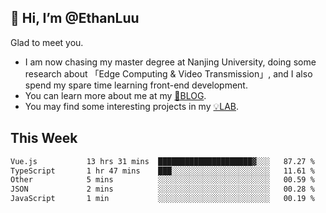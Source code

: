 ## 👋 Hi, I’m @EthanLuu

Glad to meet you.

- I am now chasing my master degree at Nanjing University, doing some research about 「Edge Computing & Video Transmission」, and I also spend my spare time learning front-end development.
- You can learn more about me at my [📝BLOG](https://blog.ethanloo.cn).
- You may find some interesting projects in my [💡LAB](https://lab.ethanloo.cn).

## This Week
<!--START_SECTION:waka-->

```txt
Vue.js           13 hrs 31 mins  █████████████████████▓░░░   87.27 %
TypeScript       1 hr 47 mins    ███░░░░░░░░░░░░░░░░░░░░░░   11.61 %
Other            5 mins          ░░░░░░░░░░░░░░░░░░░░░░░░░   00.59 %
JSON             2 mins          ░░░░░░░░░░░░░░░░░░░░░░░░░   00.28 %
JavaScript       1 min           ░░░░░░░░░░░░░░░░░░░░░░░░░   00.19 %
```

<!--END_SECTION:waka-->
